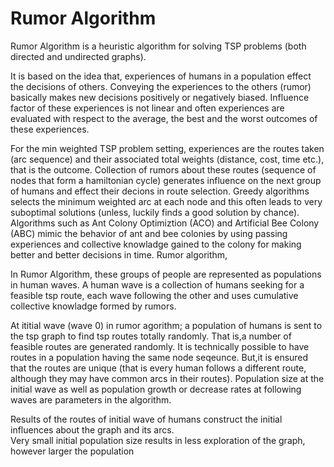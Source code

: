 # Rumor Algorithm

Rumor Algorithm is a heuristic algorithm for solving TSP problems (both directed and undirected graphs).

It is based on the idea that, experiences of humans in a population effect the decisions of others. Conveying the experiences to the others (rumor) basically makes new decisions positively or negatively biased. Influence factor of these experiences is not linear and often experiences are evaluated with respect to the average, the best and the worst outcomes of these experiences. 

For the min weighted TSP problem setting, experiences are the routes taken (arc sequence) and their associated total weights (distance, cost, time etc.), that is the outcome. Collection of rumors about these routes (sequence of nodes that form a hamiltonian cycle) generates influence on the next group of humans and effect their decions in route selection. Greedy algorithms selects the minimum weighted arc at each node and this often leads to very suboptimal solutions (unless, luckily finds a good solution by chance). Algorithms such as Ant Colony Optimiztion (ACO) and Artificial Bee Colony (ABC) mimic the behavior of ant and bee colonies by using passing experiences and collective knowladge gained to the colony for making better and better decisions in time. Rumor algorithm,       

In Rumor Algorithm, these groups of people are represented as populations in human waves. A human wave is a collection of humans seeking for a feasible tsp route, each wave following the other and uses cumulative collective knowladge formed by rumors.

At ititial wave (wave 0) in rumor agorithm; a population of humans is sent to the tsp graph to find tsp routes totally randomly. That is,a number of feasible routes are generated randomly. It is technically possible to have routes in a population having the same node seqeunce. But,it is ensured that the routes are unique (that is every human follows a different route, although they may have common arcs in their routes). Population size at the initial wave as well as population growth or decrease rates at following waves are parameters in the algorithm.

Results of the routes of initial wave of humans construct the initial influences about the graph and its arcs.   
Very small initial population size results in less exploration of the graph, however larger the population     
